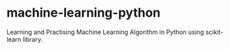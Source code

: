 # machine-learning-python
Learning and Practising Machine Learning Algorithm in Python using scikit-learn library.
